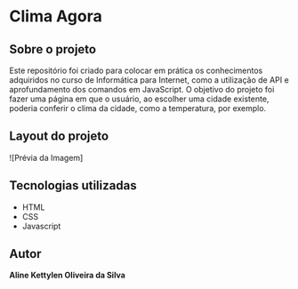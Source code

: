 # Clima Agora
## Sobre o projeto
Este repositório foi criado para colocar em prática os conhecimentos adquiridos no curso de Informática para Internet, como a utilização de API e aprofundamento dos comandos em JavaScript.
O objetivo do projeto foi fazer uma página em que o usuário, ao escolher uma cidade existente, poderia conferir o clima da cidade, como a temperatura, por exemplo.

## Layout do projeto
![Prévia da Imagem]

## Tecnologias utilizadas

* HTML
* CSS 
* Javascript

## Autor
<b>Aline Kettylen Oliveira da Silva</b>

